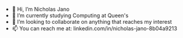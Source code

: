 - 👋 Hi, I’m Nicholas Jano
- 🌱 I’m currently studying Computing at Queen's
- 👥 I’m looking to collaborate on anything that reaches my interest
- 📫 You can reach me at: linkedin.com/in/nicholas-jano-8b04a9213

<!---
nicholasjano/nicholasjano is a ✨ special ✨ repository because its `README.md` (this file) appears on your GitHub profile.
You can click the Preview link to take a look at your changes.
--->
